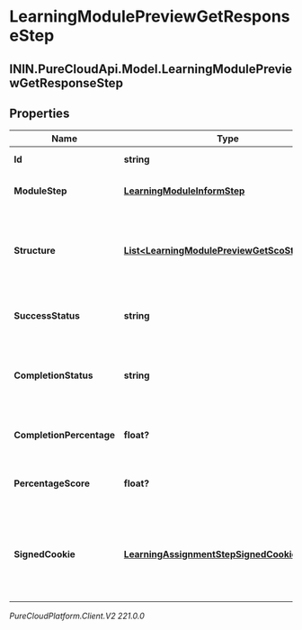 # LearningModulePreviewGetResponseStep

## ININ.PureCloudApi.Model.LearningModulePreviewGetResponseStep

## Properties

|Name | Type | Description | Notes|
|------------ | ------------- | ------------- | -------------|
| **Id** | **string** | The id of the step | [optional] |
| **ModuleStep** | [**LearningModuleInformStep**](LearningModuleInformStep) | The module step data for this step | [optional] |
| **Structure** | [**List&lt;LearningModulePreviewGetScoStructure&gt;**](LearningModulePreviewGetScoStructure) | The structure for any SCO associated with this step | [optional] |
| **SuccessStatus** | **string** | The success status of this step | [optional] |
| **CompletionStatus** | **string** | The completion status of the assignment step | [optional] |
| **CompletionPercentage** | **float?** | The completion percentage for this step | [optional] |
| **PercentageScore** | **float?** | The percentage score for this step | [optional] |
| **SignedCookie** | [**LearningAssignmentStepSignedCookie**](LearningAssignmentStepSignedCookie) | The signed cookie information needed to access the content of this step (if required) | [optional] |



_PureCloudPlatform.Client.V2 221.0.0_
